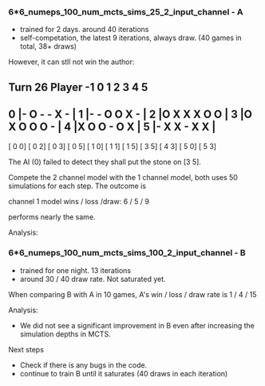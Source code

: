 ### 6*6_numeps_100_num_mcts_sims_25_2_input_channel - A
- trained for 2 days. around 40 iterations
- self-competation, the latest 9 iterations, always draw. (40 games in total, 38+ draws)

However, it can stll not win the author:

Turn  26 Player  -1
   0 1 2 3 4 5 
-----------------------
0 |- O - - X - |
1 |- - O O X - |
2 |O X X X O O |
3 |O X O O O - |
4 |X O O - O X |
5 |- X X - X X |
-----------------------
[ 0 0] [ 0 2] [ 0 3] [ 0 5] [ 1 0] [ 1 1] [ 1 5] [ 3 5] [ 4 3] [ 5 0] [ 5 3]  


The AI (0) failed to detect they shall put the stone on [3 5].


Compete the 2 channel model with the 1 channel model, both uses 50 simulations for each step. The outcome is 

channel 1 model wins / loss /draw: 6 / 5 / 9 

performs nearly the same.


Analysis:



### 6*6_numeps_100_num_mcts_sims_100_2_input_channel - B
- trained for one night. 13 iterations
- around 30 / 40 draw rate. Not saturated yet.

When comparing B with A in 10 games, A's win / loss / draw rate is 1 / 4 / 15

Analysis:
 - We did not see a significant improvement in B even after increasing the simulation depths in MCTS. 

Next steps
 - Check if there is any bugs in the code.
 - continue to train B until it saturates (40 draws in each iteration)